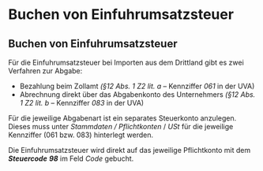 # Buchen von Einfuhrumsatzsteuer

## Buchen von Einfuhrumsatzsteuer


Für die Einfuhrumsatzsteuer bei Importen aus dem Drittland gibt es zwei Verfahren zur Abgabe:

* Bezahlung beim Zollamt *(§12 Abs. 1 Z2 lit. a* – Kennziffer *061* in der UVA)
* Abrechnung direkt über das Abgabenkonto des Unternehmers *(§12 Abs. 1 Z2 lit. b* – Kennziffer *083* in der UVA)


Für die jeweilige Abgabenart ist ein separates Steuerkonto anzulegen. Dieses muss unter *Stammdaten / Pflichtkonten* / *USt* für die jeweilige Kennziffer (061 bzw. 083) hinterlegt werden.

Die Einfuhrumsatzsteuer wird direkt auf das jeweilige Pflichtkonto mit dem ***Steuercode*** ***98*** im Feld *Code* gebucht.

